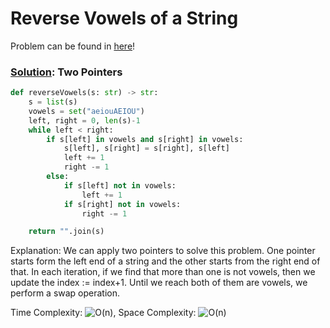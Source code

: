 # Reverse Vowels of a String

Problem can be found in [here](https://leetcode.com/problems/reverse-vowels-of-a-string/)!

### [Solution](/String/345-ReverseVowelsofaString/solution.py): Two Pointers

```python
def reverseVowels(s: str) -> str:
    s = list(s)
    vowels = set("aeiouAEIOU")
    left, right = 0, len(s)-1
    while left < right:
        if s[left] in vowels and s[right] in vowels:
            s[left], s[right] = s[right], s[left]
            left += 1
            right -= 1
        else:
            if s[left] not in vowels:
                left += 1
            if s[right] not in vowels:
                right -= 1

    return "".join(s)
```

Explanation: We can apply two pointers to solve this problem. One pointer starts form the left end of a string and the other starts from the right end of that. In each iteration, if we find that more than one is not vowels, then we update the index := index+1. Until we reach both of them are vowels, we perform a swap operation.

Time Complexity: ![O(n)](<https://latex.codecogs.com/svg.image?\inline&space;O(n)>), Space Complexity: ![O(n)](<https://latex.codecogs.com/svg.image?\inline&space;O(n)>)

